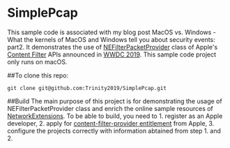 # SimplePcap

This sample code is associated with my blog post MacOS vs. Windows - What the kernels of MacOS and Windows tell you about security events: part2. It demonstrates the use of [NEFilterPacketProvider](https://developer.apple.com/documentation/networkextension/nefilterpacketprovider?language=objc) class of Apple's [Content Filter](https://developer.apple.com/documentation/networkextension/content_filter_providers?language=objc#topics) APIs announced in [WWDC 2019](https://developer.apple.com/videos/play/wwdc2019/714).  This sample code project only runs on macOS.


##To clone this repo:
```
git clone git@github.com:Trinity2019/SimplePcap.git
```

##Build
The main purpose of this project is for demonstrating the usage of NEFilterPacketProvider class and enrich the online sample resources of [NetworkExtensions](https://developer.apple.com/documentation/networkextension?language=objc).  To be able to build, you need to 1. register as an Apple developer, 2. apply for [content-filter-provider entitlement](https://developer.apple.com/documentation/bundleresources/entitlements/com_apple_developer_networking_networkextension?language=objc) from Apple, 3. configure the projects correctly with information abtained from step 1. and 2.

